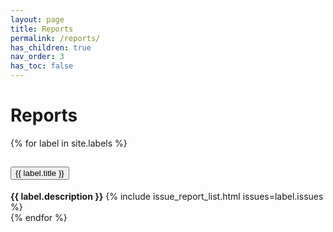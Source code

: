 ```yaml
---
layout: page
title: Reports
permalink: /reports/
has_children: true
nav_order: 3
has_toc: false
---
```

# Reports

<div class="accordion" id="labelAccordion">

{% for label in site.labels %}

<div class="accordion-item">
    <h2 class="accordion-header" id="heading{{label.id_}}">
        <button class="accordion-button collapsed" type="button" data-bs-toggle="collapse" data-bs-target="#collapse{{label.id_}}" aria-expanded="true" aria-controls="collapse{{label.id_}}">
        {{ label.title }}
        </button>
    </h2>
    <div id="collapse{{label.id_}}" class="accordion-collapse collapse" aria-labelledby="heading{{label.id_}}" data-bs-parent="#labelAccordion">
        <div class="accordion-body">
        <strong>{{ label.description }}</strong>
        {% include issue_report_list.html issues=label.issues %}
        </div>
    </div>
</div>
{% endfor %}
</div>
